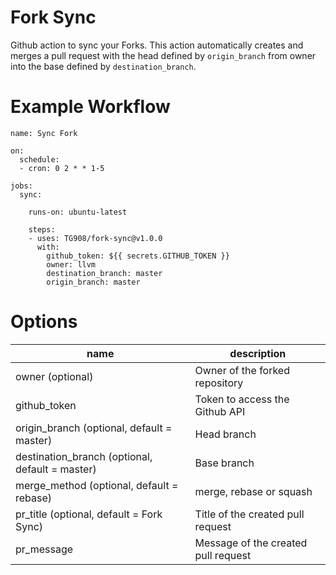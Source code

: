 # Fork Sync

Github action to sync your Forks.
This action automatically creates and merges a pull request with the head defined by `origin_branch` from owner into the base defined by `destination_branch`.

# Example Workflow

```
name: Sync Fork

on:
  schedule:
  - cron: 0 2 * * 1-5

jobs:
  sync:

    runs-on: ubuntu-latest
    
    steps:
    - uses: TG908/fork-sync@v1.0.0
      with:
        github_token: ${{ secrets.GITHUB_TOKEN }}
        owner: llvm
        destination_branch: master
        origin_branch: master
```

# Options

|  name 	                                        |   description	                        |
|---	                                            |---	                                |
|   owner (optional)	                            |   Owner of the forked repository	    |
|   github_token	                                |   Token  to access the Github API	    |
|   origin_branch (optional, default = master)	    |   Head branch	                        |
|   destination_branch (optional, default = master)	|   Base branch	                        |
|   merge_method (optional, default = rebase)       |   merge, rebase or squash            	|
|   pr_title (optional, default = Fork Sync)        |   Title of the created pull request	|
|   pr_message                                  	|   Message of the created pull request	|
